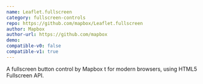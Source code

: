 ```yaml
---
name: Leaflet.fullscreen
category: fullscreen-controls
repo: https://github.com/mapbox/Leaflet.fullscreen
author: Mapbox
author-url: https://github.com/mapbox
demo: 
compatible-v0: false
compatible-v1: true
---
```


A fullscreen button control by Mapbox
t for modern browsers, using HTML5 Fullscreen API.
